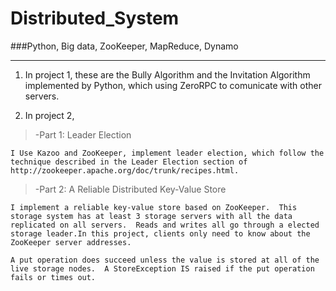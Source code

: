 Distributed_System
==================
###Python, Big data, ZooKeeper, MapReduce, Dynamo
_________
1. In project 1, these are the Bully Algorithm and the Invitation Algorithm implemented by Python, which using ZeroRPC to comunicate with other servers.

2. In project 2, 

> -Part 1: Leader Election

    I Use Kazoo and ZooKeeper, implement leader election, which follow the technique described in the Leader Election section of http://zookeeper.apache.org/doc/trunk/recipes.html.



> -Part 2: A Reliable Distributed Key-Value Store

    I implement a reliable key-value store based on ZooKeeper.  This storage system has at least 3 storage servers with all the data replicated on all servers.  Reads and writes all go through a elected storage leader.In this project, clients only need to know about the ZooKeeper server addresses.

    A put operation does succeed unless the value is stored at all of the live storage nodes.  A StoreException IS raised if the put operation fails or times out.

